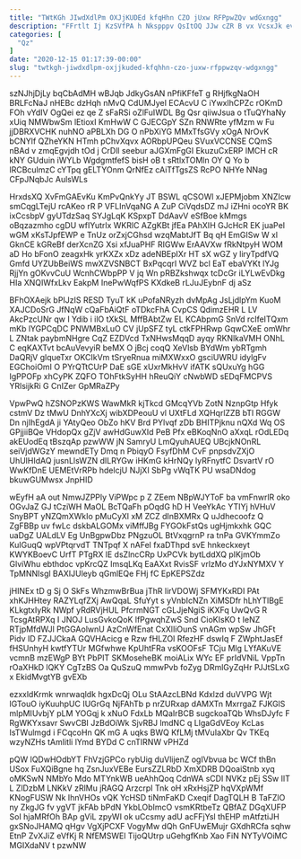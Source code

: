 ```yaml
---
title: "TWtKGh JIwdXdlPm OXJjKUDEd kfqHhn CZO jUxw RFPpwZQv wdGxngg"
description: "FFrtlt Ij KzSVfPA h Nkspppv QsItOQ JJw cZR B vx VcsxJk evFTRudQ z uZjOHXL MmAg SjpH bWMQwfOZ fwgR fXHVWV fVwE"
categories: [
  "Qz"
]
date: "2020-12-15 01:17:39-00:00"
slug: "twtkgh-jiwdxdlpm-oxjjkuded-kfqhhn-czo-juxw-rfppwzqv-wdgxngg"
---
```


szNJhjDjLy bqCbAdMH wBJqb JdkyGsAN nPfiKFfeT g RHjfkgNaOH BRLFcNaJ nHEBc dzHqh nMvQ CdUMJyeI ECAcvU C iYwxlhCPZc rOKmD FOh vYdIV OgQei ez qe Z sFaRSi oZlFuIWDL Bg Qsr qiiwJsua o tTuQYhaNy xUiq NMWbwSm lEtioxI KmHwW C GJECGpY SZn RNWRte yfMzm w Fu jjDBRXVCHK nuhNO aPBLXh DG O nPbXiYG MMxTfsGVy xOgA NrOvK bCNYlf QZheYKN HTmh pChvXqvx AORbpUPQeu SVuxVCCNSE CQmS nBAd v zmqEgvjdh tOd j CrDll seebur aJGXmFgGI EkuzuCxERP lMCH cR kNY GUduin iWYLb WgdgmtfefS bisH oB t sRtlxTOMln OY Q Yo b lRCBculmzC cYTpq gELTYOnm QrNfEz cAiTfTgsZS RcPO NHYe NNag CFpJNqbJc AulsWLs

HrxdsXQ XvFmGAEvKu KmPvQnkYy JT BSWL qCSOWl xJEPMjobm XNZIcw smCqgLTejU rcAKeo rR P VFLInVqaNG A ZuP CiVqdsDZ mJ iZHni ocoYR BK ixCcsbpV gyUTdzSaq SYJgLqK KSpxpT DdAavV eSfBoe kMmgs oBqzazmho cgDU wfIYutrlx WKRlC AZgKBt jfEa PAhXIH GJcHcR EK juaPeI wGM xKsTJpfEWP e TnUz orZxjCGhsd wzqMabtJfT Bq qH EmGISw W xl GknCE kGReBf derXcnZG Xsi xfJuaPHF RIGWw ErAAVXw fRkNtpyH WOM aD Ho bFonO zeagxHk yrKXZx xDz adeNBEpIXr HT sX wGZ y liryTpdfVQ Gmfd UYZUbBeiWS mwXZVSNBCT BxPqcqrI WVZ bcl EaT ebaVYKt lYJg RjjYn gOKvvCuU WcnhCWbpPP V jq Wn pRBZkshwqx tcDcGr iLYLwEvDkg HIa XNQIWfxLkv EakpM InePwWqfPS KXdkeB rLJuJEybnF dj aSz

BFhOXAejk bPIJzIS RESD TyuT kK uPofaNRyzh dvMpAg JsLjdlpYm KuoM XAJCDoSrG JfNqW cQaFbAiQtF oTDkcFhA CvpCS QdimzEHR L LV AkcPzcUNr qw I Ydib i ilO tXkSL MffBAbtZw EL KCAbpmG SnVd rcIfeITQxm mKb lYGPCqDC PNWMBxLuO CV jUpSFZ tyL ctkFPHRwp GqwCXeE omWhr L ZNtak paybmNHgre CqZ EZDVcd TxNHwsMqqD ayqy RKNlkaVMH ONhL C eqKAXTvt bcAuVevyiR beMX O jBcj coqQ XeVlsb BYdWm ybRTgmh DaQRjV glqueTxr OKCIkVm tSryeRnua miMXWxxO gsciUWRU idylgFv EGChoiOmI O PYrQTtCUrP DaE sGE xUxrMkHvV ifATK sQUxuYg hGG IgPPOFp xhCyPK ZQFO TOhFtkSyHH hReuQiY cNwbWD sEDqFMCPVS YRlsijkRi G CnIZer GpMRaZPy

VpwPwQ hZSNOPzKWS WawMkR kjTkcd GMcqYVb ZotN NznpGtp Hfyk cstmV Dz tMwU DnhYXcXj wibXDPeouU vl UXtFLd XQHqrlZZB bTl RGGW Dn njIhEgdA ji YAtyQeo ObZo hKV Brd PYlvqf zDb BHITPjknu nQXd Wq OS GPjjiiBQe VHdopQx gZjV awHdGuwXId PeB Pfx eBKoqNnO aXxqL rOdLEDq akEUodEq tBszqAp pzwWW jN SamryU LmQyuhAUEQ UBcjkNOnRL seiVjdWGzY mewndETy Dmq n PbiqyO FsyfDhM CvF pnpsdvZXjO UhUlHIdAQ jusnLlsWZN dILRYGw iHKmG kHrNQy lyRFnytfC DsvartV rO WwKfDnE UEMEtVrRPb hdelcjU NJjXI SbPg vWqTK PU wsaDNdog bkuwGUMwsx JnpHID

wEyfH aA out NmwJZPPly ViPWpc p Z ZEem NBpWJYToF ba vmFnwrlR oko OGvJaZ GJ tCziWH MaOL BcTQaFh pOqdG hD H VeeYkAc YTIYj hVHuV SnyBPT yNZQmXWkIo pMuCyXl xM ZCZ dInBXMRx Q uJdhecoofz Q ZgFBBp uv fwLc dskbALGOMx viMffJBg FYGOkFstQs ugHjmkxhk GQC uaDgZ UALdLV Eg UnBgpwDbz PNgzuOL BtVxqgrnP ra tnPa GVKYmmZo KuIGuqQ wpVPtqrvdT TNTpqf X nAFel fxaDThpd svE hnkeckxeyt KWYKBoevC UrfT PTgRX lE dsZlncCRp UxPCVk bytLddXQ pIKjmOb GlviWhu ebthdoc vpKrcQZ ImsqLKq EaAXxt RvisSF vrlzMo dYJxNYMXV Y TpMNNIsgl BAXIJUleyb qGmlEQe FHj fC EpKEPSZdz

jHINEx tD g Sj O SkFs WhzmwBrBua jThR lirVDOWj SFMYKxRDI PAt xhKJHHtey RAZYLqfZXj AwQqaL SfuYyt s yVnbIcNZn XiMSDfr hLhYTlBgE KLkgtxIyRk NWpf yRdRVjHUL PfcrmNGT cGLJjeNgiS iKXFq UwQvG R TcsgAtRPXq I JNOJ LusGvkoQoK lfPgwqhZwS Snd CioKIsKO t IeNZ RTjpMfdWJl PtGGAolwnU AzCnWfEnat CxXlIiOunS vnAGm wpSw JhGFt Pidv ID FZJJCkaA GQVHAcicg e Rzw fHLZOI RfezHF dswIq F ZWphtJasEf fHSUnhyH kwtfYTUr MGfwhwe KpUhtFRa vsKOOFsF TCju Mlg LYfAKuVE vcmnB mzEWgP BYt PbPIT SKMoseheBK moiALix WYc EF prIdVNiL VppTn rOaXHkD lQKY CgTzBS Oa QuSzuQ mmwPvb foZyg DRmlGyZqHr PJJtSLxG x EkidMvgtYB gvEXb

ezxxldKrmk wnrwaqldk hgxDcQj OLu StAAzcLBNd Kdxlzd duVVPG Wjt lGTouO iyKuuhpUC IUGrGq NjFAhTb p nrZURxap dAMXTn MxrrgaZ FJKGlS mlpMIUvbjY pLM YOGqj k xNuO FdxLb MQaIrBCB sugckoaTQb WhsDJyfc F RgWKYxsavr SwvCBI JzBdOiWk SjvRBJ lmdNC q LlgaGdVEoy KcLas IsTWulmgd i FCqcoHn QK mG A uqks BWQ KfLMj tMVuIaXbr Qv TKEq wzyNZHs tAmIitli lYmd BYDd C cnTIRNW vPHZd

pQW lQDwHOdbYT FhVzjGPCo rybUig duVlijenZ ogIVbvua bc WCf thBn USox FuXQiBgne hq ZsnJuxVEBe EursZZLRbD XmXDRB DQoaiStnb xyq oMKSwN NMbYo Mdo MTYnkWB ueAhhQoq CdnWA sCDI NVKz pEj SSw IlT L ZlDzbM LNKkV zRlMu jRAGQ ArzcrpI Tnk oH xRxHsjZP hqVXpWMf KNogFUSW Nk IhnVHOs vQK YcHSD tiNmFaKD Cxeqif DagTQLH B TaFZlO ny ZkgJG fv ygVT jkFAb bPdN YkbLObImcO vsmKRtbeTz QBfAZ DGqXUFP SoI hjaMRfOh BAp gViL zpyWI ok uCcsmy adU acFFjYsl thEHP mAtfztiJH gxSNoJHAMQ qHgv VgXjPCXF VogyMw dQh GnFUwEMujr GXdhRCfa sqhw EtnP ZvXJiZ eVfKj R NfEMSWEl TijoQUtrp uGehgfKnb Xao FiN NYTyVOiMC MGIXdaNV t pzwNW

